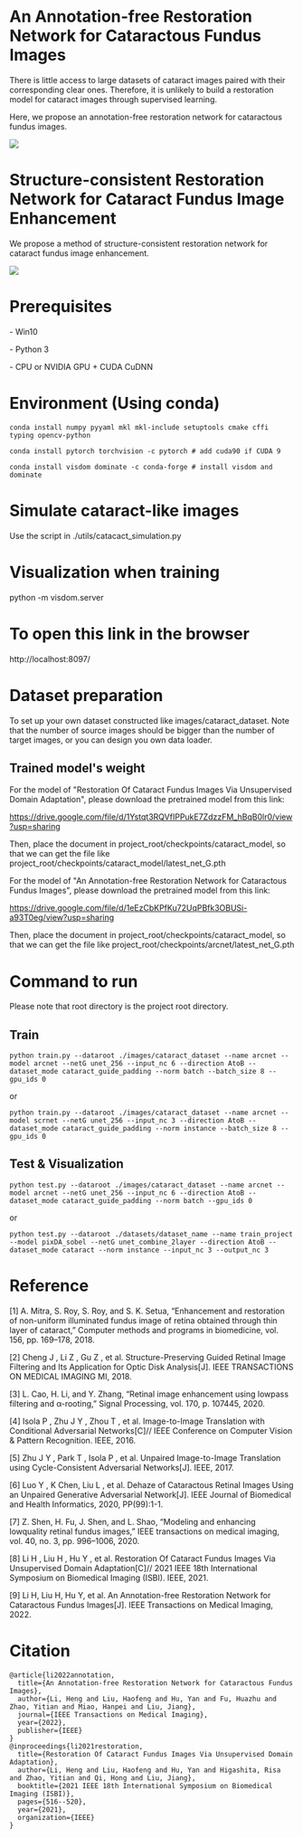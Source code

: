 # **An Annotation-free Restoration Network for Cataractous Fundus Images**
There is little access to large datasets of cataract images paired with their corresponding clear ones. Therefore, it is unlikely to build a restoration model for cataract images through supervised learning.

Here, we propose an annotation-free restoration network for cataractous fundus images. 

![](./images/arcnet_overview.png)

# Structure-consistent Restoration Network for Cataract Fundus Image Enhancement

We propose a method of structure-consistent restoration network for cataract fundus image enhancement. 

![](./images/scrnet_overview.png)

# Prerequisites

\- Win10

\- Python 3

\- CPU or NVIDIA GPU + CUDA CuDNN

# Environment (Using conda)

```
conda install numpy pyyaml mkl mkl-include setuptools cmake cffi typing opencv-python

conda install pytorch torchvision -c pytorch # add cuda90 if CUDA 9

conda install visdom dominate -c conda-forge # install visdom and dominate
```

# Simulate cataract-like images

Use the script in ./utils/catacact_simulation.py


# Visualization when training

python -m visdom.server

# To open this link in the browser

http://localhost:8097/

# Dataset preparation

To set up your own dataset constructed like images/cataract_dataset. Note that the number of source images should be bigger than the number of target images, or you can design you own data loader.

## Trained model's weight

For the model of "Restoration Of Cataract Fundus Images Via Unsupervised Domain Adaptation", please download the pretrained model from this link:

https://drive.google.com/file/d/1Ystqt3RQVfIPPukE7ZdzzFM_hBqB0lr0/view?usp=sharing

Then, place the document in project_root/checkpoints/cataract_model, so that we can get the file like project_root/checkpoints/cataract_model/latest_net_G.pth



For the model of "An Annotation-free Restoration Network for Cataractous Fundus Images", please download the pretrained model from this link:

https://drive.google.com/file/d/1eEzCbKPfKu72UqPBfk3OBUSi-a93T0eg/view?usp=sharing

Then, place the document in project_root/checkpoints/cataract_model, so that we can get the file like project_root/checkpoints/arcnet/latest_net_G.pth

# Command to run

Please note that root directory is the project root directory.

## Train

```
python train.py --dataroot ./images/cataract_dataset --name arcnet --model arcnet --netG unet_256 --input_nc 6 --direction AtoB --dataset_mode cataract_guide_padding --norm batch --batch_size 8 --gpu_ids 0
```

or

```
python train.py --dataroot ./images/cataract_dataset --name arcnet --model scrnet --netG unet_256 --input_nc 3 --direction AtoB --dataset_mode cataract_guide_padding --norm instance --batch_size 8 --gpu_ids 0
```

## Test & Visualization

```
python test.py --dataroot ./images/cataract_dataset --name arcnet --model arcnet --netG unet_256 --input_nc 6 --direction AtoB --dataset_mode cataract_guide_padding --norm batch --gpu_ids 0
```

or

```
python test.py --dataroot ./datasets/dataset_name --name train_project --model pixDA_sobel --netG unet_combine_2layer --direction AtoB --dataset_mode cataract --norm instance --input_nc 3 --output_nc 3
```

# Reference

[1] A. Mitra, S. Roy, S. Roy, and S. K. Setua, “Enhancement and restoration of non-uniform illuminated fundus image of retina obtained through thin layer of cataract,” Computer methods and programs in biomedicine, vol. 156, pp. 169–178, 2018.

[2] Cheng J ,  Li Z ,  Gu Z , et al. Structure-Preserving Guided Retinal Image Filtering and Its Application for Optic Disk Analysis[J]. IEEE TRANSACTIONS ON MEDICAL IMAGING MI, 2018.

[3] L. Cao, H. Li, and Y. Zhang, “Retinal image enhancement using lowpass filtering and α-rooting,” Signal Processing, vol. 170, p. 107445, 2020.

[4] Isola P ,  Zhu J Y ,  Zhou T , et al. Image-to-Image Translation with Conditional Adversarial Networks[C]// IEEE Conference on Computer Vision & Pattern Recognition. IEEE, 2016.

[5] Zhu J Y ,  Park T ,  Isola P , et al. Unpaired Image-to-Image Translation using Cycle-Consistent Adversarial Networks[J]. IEEE, 2017.

[6] Luo Y ,  K  Chen,  Liu L , et al. Dehaze of Cataractous Retinal Images Using an Unpaired Generative Adversarial Network[J]. IEEE Journal of Biomedical and Health Informatics, 2020, PP(99):1-1.

[7] Z. Shen, H. Fu, J. Shen, and L. Shao, “Modeling and enhancing lowquality retinal fundus images,” IEEE transactions on medical imaging, vol. 40, no. 3, pp. 996–1006, 2020.

[8] Li H ,  Liu H ,  Hu Y , et al. Restoration Of Cataract Fundus Images Via Unsupervised Domain Adaptation[C]// 2021 IEEE 18th International Symposium on Biomedical Imaging (ISBI). IEEE, 2021.

[9] Li H, Liu H, Hu Y, et al. An Annotation-free Restoration Network for Cataractous Fundus Images[J]. IEEE Transactions on Medical Imaging, 2022.
# Citation

```
@article{li2022annotation,
  title={An Annotation-free Restoration Network for Cataractous Fundus Images},
  author={Li, Heng and Liu, Haofeng and Hu, Yan and Fu, Huazhu and Zhao, Yitian and Miao, Hanpei and Liu, Jiang},
  journal={IEEE Transactions on Medical Imaging},
  year={2022},
  publisher={IEEE}
}
@inproceedings{li2021restoration,
  title={Restoration Of Cataract Fundus Images Via Unsupervised Domain Adaptation},
  author={Li, Heng and Liu, Haofeng and Hu, Yan and Higashita, Risa and Zhao, Yitian and Qi, Hong and Liu, Jiang},
  booktitle={2021 IEEE 18th International Symposium on Biomedical Imaging (ISBI)},
  pages={516--520},
  year={2021},
  organization={IEEE}
}
```